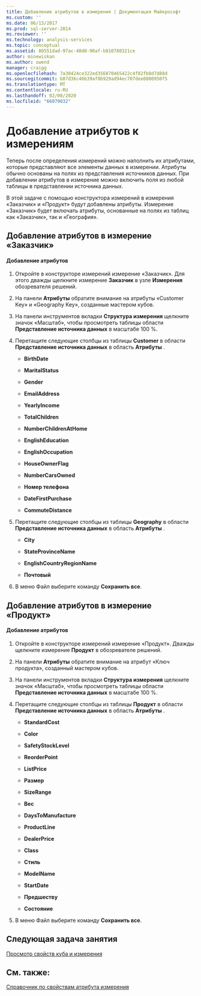 ```yaml
---
title: Добавление атрибутов в измерения | Документация Майкрософт
ms.custom: ''
ms.date: 06/13/2017
ms.prod: sql-server-2014
ms.reviewer: ''
ms.technology: analysis-services
ms.topic: conceptual
ms.assetid: 80551dad-97ac-40d0-90af-b810780321ce
author: minewiskan
ms.author: owend
manager: craigg
ms.openlocfilehash: 7a30424ce322ed356870465422c4f82fb8d7d88d
ms.sourcegitcommit: b87d36c46b39af8b929ad94ec707dee8800950f5
ms.translationtype: MT
ms.contentlocale: ru-RU
ms.lasthandoff: 02/08/2020
ms.locfileid: "66079032"
---
```

# <a name="adding-attributes-to-dimensions"></a>Добавление атрибутов к измерениям
  Теперь после определения измерений можно наполнить их атрибутами, которые представляют все элементы данных в измерении. Атрибуты обычно основаны на полях из представления источников данных. При добавлении атрибутов в измерение можно включить поля из любой таблицы в представлении источника данных.  
  
 В этой задаче с помощью конструктора измерений в измерения «Заказчик» и «Продукт» будут добавлены атрибуты. Измерение «Заказчик» будет включать атрибуты, основанные на полях из таблиц как «Заказчик», так и «География».  
  
## <a name="adding-attributes-to-the-customer-dimension"></a>Добавление атрибутов в измерение «Заказчик»  
  
#### <a name="to-add-attributes"></a>Добавление атрибутов  
  
1.  Откройте в конструкторе измерений измерение «Заказчик». Для этого дважды щелкните измерение **Заказчик** в узле **Измерения** обозревателя решений.  
  
2.  На панели **Атрибуты** обратите внимание на атрибуты «Customer Key» и «Geography Key», созданные мастером кубов.  
  
3.  На панели инструментов вкладки **Структура измерения** щелкните значок «Масштаб», чтобы просмотреть таблицы области **Представление источника данных** в масштабе 100 %.  
  
4.  Перетащите следующие столбцы из таблицы **Customer** в области **Представление источника данных** в область **Атрибуты** .  
  
    -   **BirthDate**  
  
    -   **MaritalStatus**  
  
    -   **Gender**  
  
    -   **EmailAddress**  
  
    -   **YearlyIncome**  
  
    -   **TotalChildren**  
  
    -   **NumberChildrenAtHome**  
  
    -   **EnglishEducation**  
  
    -   **EnglishOccupation**  
  
    -   **HouseOwnerFlag**  
  
    -   **NumberCarsOwned**  
  
    -   **Номер телефона**  
  
    -   **DateFirstPurchase**  
  
    -   **CommuteDistance**  
  
5.  Перетащите следующие столбцы из таблицы **Geography** в области **Представление источника данных** в область **Атрибуты** .  
  
    -   **City**  
  
    -   **StateProvinceName**  
  
    -   **EnglishCountryRegionName**  
  
    -   **Почтовый**  
  
6.  В меню Файл выберите команду **Сохранить все**.  
  
## <a name="adding-attributes-to-the-product-dimension"></a>Добавление атрибутов в измерение «Продукт»  
  
#### <a name="to-add-attributes"></a>Добавление атрибутов  
  
1.  Откройте в конструкторе измерений измерение «Продукт». Дважды щелкните измерение **Продукт** в обозревателе решений.  
  
2.  На панели **Атрибуты** обратите внимание на атрибут «Ключ продукта», созданный мастером кубов.  
  
3.  На панели инструментов вкладки **Структура измерения** щелкните значок «Масштаб», чтобы просмотреть таблицы области **Представление источника данных** в масштабе 100 %.  
  
4.  Перетащите следующие столбцы из таблицы **Продукт** в области **Представление источника данных** в область **Атрибуты** .  
  
    -   **StandardCost**  
  
    -   **Color**  
  
    -   **SafetyStockLevel**  
  
    -   **ReorderPoint**  
  
    -   **ListPrice**  
  
    -   **Размер**  
  
    -   **SizeRange**  
  
    -   **Вес**  
  
    -   **DaysToManufacture**  
  
    -   **ProductLine**  
  
    -   **DealerPrice**  
  
    -   **Class**  
  
    -   **Стиль**  
  
    -   **ModelName**  
  
    -   **StartDate**  
  
    -   **Предшеству**  
  
    -   **Состояние**  
  
5.  В меню Файл выберите команду **Сохранить все**.  
  
## <a name="next-task-in-lesson"></a>Следующая задача занятия  
 [Просмотр свойств куба и измерения](lesson-2-4-reviewing-cube-and-dimension-properties.md)  
  
## <a name="see-also"></a>См. также:  
 [Справочник по свойствам атрибута измерения](multidimensional-models/dimension-attribute-properties-reference.md)  
  
  
